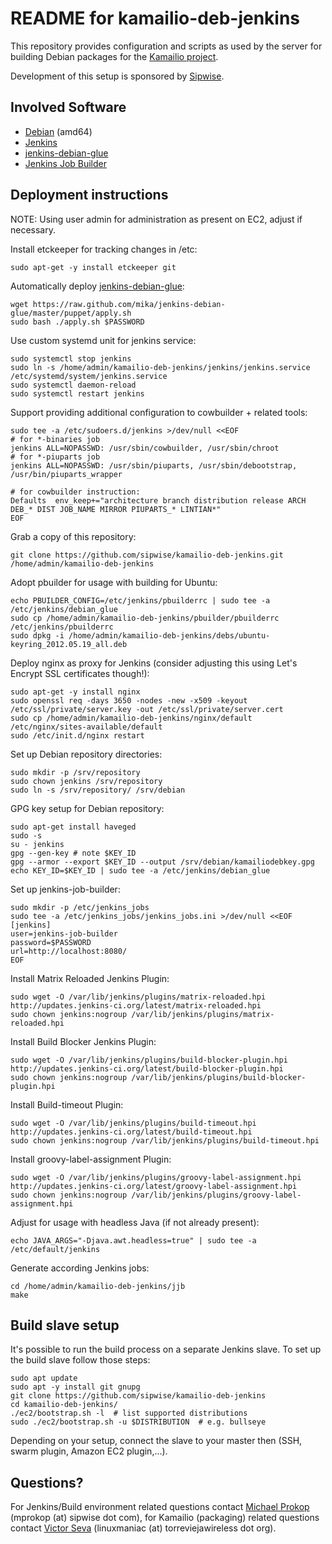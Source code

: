 README for kamailio-deb-jenkins
===============================

This repository provides configuration and scripts as used by the server
for building Debian packages for the [Kamailio project](http://www.kamailio.org/).

Development of this setup is sponsored by [Sipwise](http://www.sipwise.com/).


Involved Software
-----------------

* [Debian](https://www.debian.org/) (amd64)
* [Jenkins](https://jenkins.io/)
* [jenkins-debian-glue](https://jenkins-debian-glue.org/)
* [Jenkins Job Builder](https://docs.openstack.org/infra/jenkins-job-builder/)


Deployment instructions
-----------------------

NOTE: Using user admin for administration as present on EC2, adjust if necessary.

Install etckeeper for tracking changes in /etc:

    sudo apt-get -y install etckeeper git

Automatically deploy [jenkins-debian-glue](http://jenkins-debian-glue.org/):

    wget https://raw.github.com/mika/jenkins-debian-glue/master/puppet/apply.sh
    sudo bash ./apply.sh $PASSWORD

Use custom systemd unit for jenkins service:

    sudo systemctl stop jenkins
    sudo ln -s /home/admin/kamailio-deb-jenkins/jenkins/jenkins.service /etc/systemd/system/jenkins.service
    sudo systemctl daemon-reload
    sudo systemctl restart jenkins

Support providing additional configuration to cowbuilder + related tools:

    sudo tee -a /etc/sudoers.d/jenkins >/dev/null <<EOF
    # for *-binaries job
    jenkins ALL=NOPASSWD: /usr/sbin/cowbuilder, /usr/sbin/chroot
    # for *-piuparts job
    jenkins ALL=NOPASSWD: /usr/sbin/piuparts, /usr/sbin/debootstrap, /usr/bin/piuparts_wrapper

    # for cowbuilder instruction:
    Defaults  env_keep+="architecture branch distribution release ARCH DEB_* DIST JOB_NAME MIRROR PIUPARTS_* LINTIAN*"
    EOF

Grab a copy of this repository:

    git clone https://github.com/sipwise/kamailio-deb-jenkins.git /home/admin/kamailio-deb-jenkins

Adopt pbuilder for usage with building for Ubuntu:

    echo PBUILDER_CONFIG=/etc/jenkins/pbuilderrc | sudo tee -a /etc/jenkins/debian_glue
    sudo cp /home/admin/kamailio-deb-jenkins/pbuilder/pbuilderrc /etc/jenkins/pbuilderrc
    sudo dpkg -i /home/admin/kamailio-deb-jenkins/debs/ubuntu-keyring_2012.05.19_all.deb

Deploy nginx as proxy for Jenkins (consider adjusting this using Let's Encrypt SSL certificates though!):

    sudo apt-get -y install nginx
    sudo openssl req -days 3650 -nodes -new -x509 -keyout /etc/ssl/private/server.key -out /etc/ssl/private/server.cert
    sudo cp /home/admin/kamailio-deb-jenkins/nginx/default /etc/nginx/sites-available/default
    sudo /etc/init.d/nginx restart

Set up Debian repository directories:

    sudo mkdir -p /srv/repository
    sudo chown jenkins /srv/repository
    sudo ln -s /srv/repository/ /srv/debian

GPG key setup for Debian repository:

    sudo apt-get install haveged
    sudo -s
    su - jenkins
    gpg --gen-key # note $KEY_ID
    gpg --armor --export $KEY_ID --output /srv/debian/kamailiodebkey.gpg
    echo KEY_ID=$KEY_ID | sudo tee -a /etc/jenkins/debian_glue

Set up jenkins-job-builder:

    sudo mkdir -p /etc/jenkins_jobs
    sudo tee -a /etc/jenkins_jobs/jenkins_jobs.ini >/dev/null <<EOF
    [jenkins]
    user=jenkins-job-builder
    password=$PASSWORD
    url=http://localhost:8080/
    EOF

Install Matrix Reloaded Jenkins Plugin:

    sudo wget -O /var/lib/jenkins/plugins/matrix-reloaded.hpi http://updates.jenkins-ci.org/latest/matrix-reloaded.hpi
    sudo chown jenkins:nogroup /var/lib/jenkins/plugins/matrix-reloaded.hpi

Install Build Blocker Jenkins Plugin:

    sudo wget -O /var/lib/jenkins/plugins/build-blocker-plugin.hpi http://updates.jenkins-ci.org/latest/build-blocker-plugin.hpi
    sudo chown jenkins:nogroup /var/lib/jenkins/plugins/build-blocker-plugin.hpi

Install Build-timeout Plugin:

    sudo wget -O /var/lib/jenkins/plugins/build-timeout.hpi http://updates.jenkins-ci.org/latest/build-timeout.hpi
    sudo chown jenkins:nogroup /var/lib/jenkins/plugins/build-timeout.hpi

Install groovy-label-assignment Plugin:

    sudo wget -O /var/lib/jenkins/plugins/groovy-label-assignment.hpi http://updates.jenkins-ci.org/latest/groovy-label-assignment.hpi
    sudo chown jenkins:nogroup /var/lib/jenkins/plugins/groovy-label-assignment.hpi

Adjust for usage with headless Java (if not already present):

    echo JAVA_ARGS="-Djava.awt.headless=true" | sudo tee -a /etc/default/jenkins

Generate according Jenkins jobs:

    cd /home/admin/kamailio-deb-jenkins/jjb
    make

Build slave setup
-----------------

It's possible to run the build process on a separate Jenkins slave.
To set up the build slave follow those steps:

    sudo apt update
    sudo apt -y install git gnupg
    git clone https://github.com/sipwise/kamailio-deb-jenkins
    cd kamailio-deb-jenkins/
    ./ec2/bootstrap.sh -l  # list supported distributions
    sudo ./ec2/bootstrap.sh -u $DISTRIBUTION  # e.g. bullseye

Depending on your setup, connect the slave to your master then (SSH, swarm plugin, Amazon EC2 plugin,...).

Questions?
----------

For Jenkins/Build environment related questions contact [Michael Prokop](https://github.com/mika/) (mprokop (at) sipwise dot com),
for Kamailio (packaging) related questions contact [Victor Seva](https://github.com/linuxmaniac/) (linuxmaniac (at) torreviejawireless dot org).
